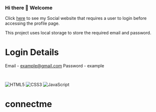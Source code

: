 ### Hi there 👋 Welcome 

Click [here](https://nathanshuai.github.io/connectme/) to see my Social website that requires a user to login before accessing the profile page.

This project uses local storage to store the required email and password.

# Login Details
Email - example@gmail.com
Password - example

<br />

![HTML5](https://img.shields.io/badge/html5-%23E34F26.svg?style=for-the-badge&logo=html5&logoColor=white)
![CSS3](https://img.shields.io/badge/css3-%231572B6.svg?style=for-the-badge&logo=css3&logoColor=white)
![JavaScript](https://img.shields.io/badge/javascript-%23323330.svg?style=for-the-badge&logo=javascript&logoColor=%23F7DF1E)



# connectme
